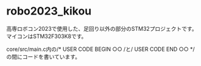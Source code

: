 # robo2023_kikou
高専ロボコン2023で使用した、足回り以外の部分のSTM32プロジェクトです。 マイコンはSTM32F303K8です。

core/src/main.c内の/* USER CODE BEGIN ○○ /と/ USER CODE END ○○ */の間にコードを書いています。
